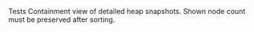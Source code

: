 Tests Containment view of detailed heap snapshots. Shown node count must be preserved after sorting.
